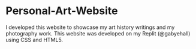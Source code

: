# Personal-Art-Website

I developed this website to showcase my art history writings and my photography work. 
This website was developed on my Replit (@gabyehall) using CSS and HTML5.
